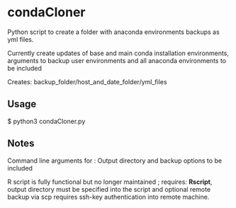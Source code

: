 # condaCloner

Python script to create a folder with anaconda environments backups as yml files.

Currently create updates of base and main conda installation environments, arguments to backup user environments and all anaconda environments to be included 

Creates: backup_folder/host_and_date_folder/yml_files

## Usage

$ python3 condaCloner.py 


## Notes

Command line arguments for : Output directory and backup options to be included

R script is fully functional but no longer maintained ; requires: __Rscript__, output directory must be specified into the script and optional remote backup via scp requires ssh-key authentication into remote machine.
